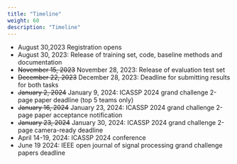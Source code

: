 ```yaml
---
title: "Timeline"
weight: 60
description: "Timeline"
---
```


 - August 30,2023 Registration opens
- August 30, 2023: Release of training set, code, baseline methods and documentation
- ~~November 15, 2023~~ November 28, 2023: Release of evaluation test set
- ~~December 22, 2023~~ December 28, 2023: Deadline for submitting results for both tasks
- ~~January 2, 2024~~ January 9, 2024: ICASSP 2024 grand challenge 2-page paper deadline (top 5 teams only)
- ~~January 16, 2024~~ January 23, 2024: ICASSP 2024 grand challenge 2-page paper acceptance notification
- ~~January 23, 2024~~ January 30, 2024: ICASSP 2024 grand challenge 2-page camera-ready deadline
- April 14-19, 2024: ICASSP 2024 conference
- June 19 2024: IEEE open journal of signal processing grand challenge papers deadline
